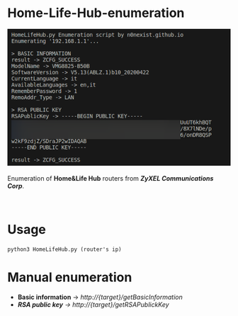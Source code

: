 # Home-Life-Hub-enumeration
![alt-text](https://github.com/n0nexist/Home-Life-Hub-enumeration/blob/main/screenshot.png?raw=true)<br><br>
Enumeration of <b>Home&amp;Life Hub</b> routers from <b><i>ZyXEL Communications Corp</b></i>.
<br><br><br>

# Usage
```
python3 HomeLifeHub.py (router's ip)
```

# Manual enumeration
<ul>
<li>
<b>Basic information</b> -> <i>http://{target}/getBasicInformation<i>
</li>
<li>
<b>RSA public key</b> -> <i>http://{target}/getRSAPublickKey<i>
</li>
</ul>
